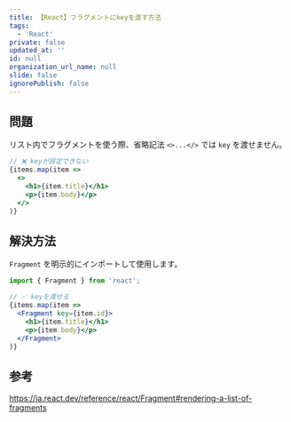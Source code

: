 ```yaml
---
title: 【React】フラグメントにkeyを渡す方法
tags:
  - 'React'
private: false
updated_at: ''
id: null
organization_url_name: null
slide: false
ignorePublish: false
---
```

## 問題
リスト内でフラグメントを使う際、省略記法 `<>...</>` では `key` を渡せません。

```jsx
// ❌ keyが設定できない
{items.map(item => 
  <>
    <h1>{item.title}</h1>
    <p>{item.body}</p>
  </>
)}
```

## 解決方法
`Fragment` を明示的にインポートして使用します。

```jsx
import { Fragment } from 'react';

// ✅ keyを渡せる
{items.map(item => 
  <Fragment key={item.id}>
    <h1>{item.title}</h1>
    <p>{item.body}</p>
  </Fragment>
)}
```

## 参考

https://ja.react.dev/reference/react/Fragment#rendering-a-list-of-fragments
